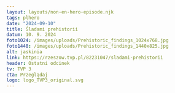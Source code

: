 ```yaml
---
layout: layouts/non-en-hero-episode.njk
tags: plhero
date: "2024-09-10"
title: Śladami prehistorii
datum: 10. 9. 2024
foto1024: /images/uploads/Prehistoric_findings_1024x768.jpg
foto1440: /images/uploads/Prehistoric_findings_1440x825.jpg
alt: jaskinia
link: https://rzeszow.tvp.pl/82231047/sladami-prehistorii
header: Ostatni odcinek
tv: TVP 3
cta: Przeglądaj
logo: logo_TVP3_original.svg
---
```

